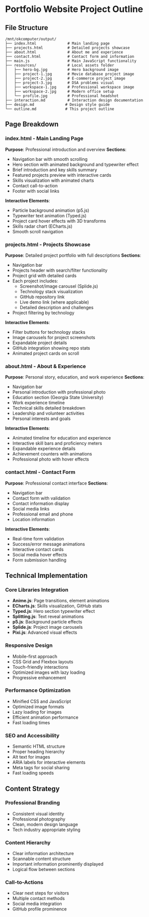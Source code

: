 # Portfolio Website Project Outline

## File Structure
```
/mnt/okcomputer/output/
├── index.html              # Main landing page
├── projects.html           # Detailed projects showcase
├── about.html              # About me and experience
├── contact.html            # Contact form and information
├── main.js                 # Main JavaScript functionality
├── resources/              # Local assets folder
│   ├── hero-bg.jpg         # Hero background image
│   ├── project-1.jpg       # Movie database project image
│   ├── project-2.jpg       # E-commerce project image
│   ├── project-3.jpg       # DSA problems visual
│   ├── workspace-1.jpg     # Professional workspace image
│   ├── workspace-2.jpg     # Modern office setup
│   └── profile.jpg         # Professional headshot
├── interaction.md          # Interaction design documentation
├── design.md              # Design style guide
└── outline.md             # This project outline
```

## Page Breakdown

### index.html - Main Landing Page
**Purpose**: Professional introduction and overview
**Sections**:
- Navigation bar with smooth scrolling
- Hero section with animated background and typewriter effect
- Brief introduction and key skills summary
- Featured projects preview with interactive cards
- Skills visualization with animated charts
- Contact call-to-action
- Footer with social links

**Interactive Elements**:
- Particle background animation (p5.js)
- Typewriter text animation (Typed.js)
- Project card hover effects with 3D transforms
- Skills radar chart (ECharts.js)
- Smooth scroll navigation

### projects.html - Projects Showcase
**Purpose**: Detailed project portfolio with full descriptions
**Sections**:
- Navigation bar
- Projects header with search/filter functionality
- Project grid with detailed cards
- Each project includes:
  - Screenshot/image carousel (Splide.js)
  - Technology stack visualization
  - GitHub repository link
  - Live demo link (where applicable)
  - Detailed description and challenges
- Project filtering by technology

**Interactive Elements**:
- Filter buttons for technology stacks
- Image carousels for project screenshots
- Expandable project details
- GitHub integration showing repo stats
- Animated project cards on scroll

### about.html - About & Experience
**Purpose**: Personal story, education, and work experience
**Sections**:
- Navigation bar
- Personal introduction with professional photo
- Education section (Georgia State University)
- Work experience timeline
- Technical skills detailed breakdown
- Leadership and volunteer activities
- Personal interests and goals

**Interactive Elements**:
- Animated timeline for education and experience
- Interactive skill bars and proficiency meters
- Expandable experience details
- Achievement counters with animations
- Professional photo with hover effects

### contact.html - Contact Form
**Purpose**: Professional contact interface
**Sections**:
- Navigation bar
- Contact form with validation
- Contact information display
- Social media links
- Professional email and phone
- Location information

**Interactive Elements**:
- Real-time form validation
- Success/error message animations
- Interactive contact cards
- Social media hover effects
- Form submission handling

## Technical Implementation

### Core Libraries Integration
- **Anime.js**: Page transitions, element animations
- **ECharts.js**: Skills visualization, GitHub stats
- **Typed.js**: Hero section typewriter effect
- **Splitting.js**: Text reveal animations
- **p5.js**: Background particle effects
- **Splide.js**: Project image carousels
- **Pixi.js**: Advanced visual effects

### Responsive Design
- Mobile-first approach
- CSS Grid and Flexbox layouts
- Touch-friendly interactions
- Optimized images with lazy loading
- Progressive enhancement

### Performance Optimization
- Minified CSS and JavaScript
- Optimized image formats
- Lazy loading for images
- Efficient animation performance
- Fast loading times

### SEO and Accessibility
- Semantic HTML structure
- Proper heading hierarchy
- Alt text for images
- ARIA labels for interactive elements
- Meta tags for social sharing
- Fast loading speeds

## Content Strategy

### Professional Branding
- Consistent visual identity
- Professional photography
- Clean, modern design language
- Tech industry appropriate styling

### Content Hierarchy
- Clear information architecture
- Scannable content structure
- Important information prominently displayed
- Logical flow between sections

### Call-to-Actions
- Clear next steps for visitors
- Multiple contact methods
- Social media integration
- GitHub profile prominence